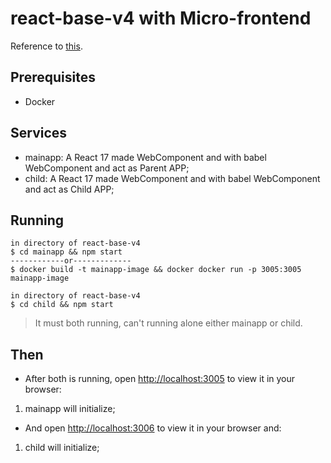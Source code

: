 # react-base-v4 with Micro-frontend

Reference to [this](https://micro-frontends.org/).

## Prerequisites
* Docker

## Services
* mainapp: A React 17 made WebComponent and with babel WebComponent and act as Parent APP;
* child: A React 17 made WebComponent and with babel WebComponent and act as Child APP;

## Running
```
in directory of react-base-v4
$ cd mainapp && npm start
------------or-------------
$ docker build -t mainapp-image && docker docker run -p 3005:3005 mainapp-image

in directory of react-base-v4
$ cd child && npm start
```
> It must both running, can't running alone either mainapp or child.


## Then
* After both is running, open [http://localhost:3005](http://localhost:3005) to view it in your browser:
1. mainapp will initialize;
* And open [http://localhost:3006](http://localhost:3006) to view it in your browser and:
1. child will initialize;
